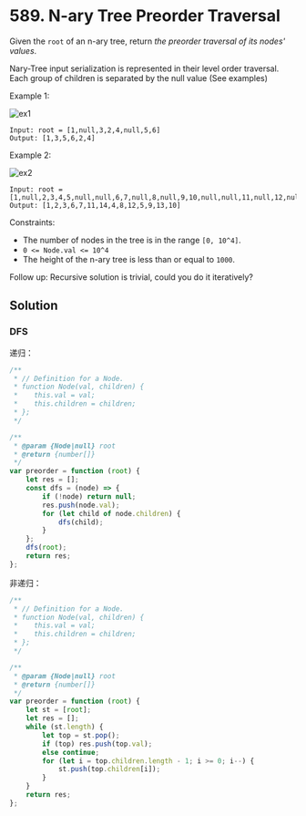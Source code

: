 # 589. N-ary Tree Preorder Traversal

Given the `root` of an n-ary tree, return _the preorder traversal of its nodes' values_.

Nary-Tree input serialization is represented in their level order traversal. Each group of children is separated by the null value (See examples)

Example 1:

![ex1](https://assets.leetcode.com/uploads/2018/10/12/narytreeexample.png)

```
Input: root = [1,null,3,2,4,null,5,6]
Output: [1,3,5,6,2,4]
```

Example 2:

![ex2](https://assets.leetcode.com/uploads/2019/11/08/sample_4_964.png)

```
Input: root = [1,null,2,3,4,5,null,null,6,7,null,8,null,9,10,null,null,11,null,12,null,13,null,null,14]
Output: [1,2,3,6,7,11,14,4,8,12,5,9,13,10]
```

Constraints:

-   The number of nodes in the tree is in the range `[0, 10^4]`.
-   `0 <= Node.val <= 10^4`
-   The height of the n-ary tree is less than or equal to `1000`.

Follow up: Recursive solution is trivial, could you do it iteratively?

## Solution

### DFS

递归：

```js
/**
 * // Definition for a Node.
 * function Node(val, children) {
 *    this.val = val;
 *    this.children = children;
 * };
 */

/**
 * @param {Node|null} root
 * @return {number[]}
 */
var preorder = function (root) {
    let res = [];
    const dfs = (node) => {
        if (!node) return null;
        res.push(node.val);
        for (let child of node.children) {
            dfs(child);
        }
    };
    dfs(root);
    return res;
};
```

非递归：

```js
/**
 * // Definition for a Node.
 * function Node(val, children) {
 *    this.val = val;
 *    this.children = children;
 * };
 */

/**
 * @param {Node|null} root
 * @return {number[]}
 */
var preorder = function (root) {
    let st = [root];
    let res = [];
    while (st.length) {
        let top = st.pop();
        if (top) res.push(top.val);
        else continue;
        for (let i = top.children.length - 1; i >= 0; i--) {
            st.push(top.children[i]);
        }
    }
    return res;
};
```
